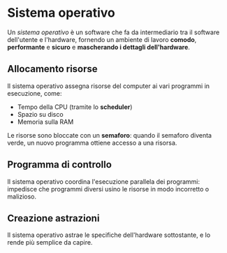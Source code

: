 # Sistema operativo

Un _sistema operativo_ è un software che fa da intermediario tra il software dell'utente e l'hardware, fornendo un ambiente di lavoro **comodo**, **performante** e **sicuro** e **mascherando i dettagli dell'hardware**.

## Allocamento risorse

Il sistema operativo assegna risorse del computer ai vari programmi in esecuzione, come:

- Tempo della CPU (tramite lo **scheduler**)
- Spazio su disco
- Memoria sulla RAM

Le risorse sono bloccate con un **semaforo**: quando il semaforo diventa verde, un nuovo programma ottiene accesso a una risorsa.

## Programma di controllo

Il sistema operativo coordina l'esecuzione parallela dei programmi: impedisce che programmi diversi usino le risorse in modo incorretto o malizioso.

## Creazione astrazioni

Il sistema operativo astrae le specifiche dell'hardware sottostante, e lo rende più semplice da capire.

